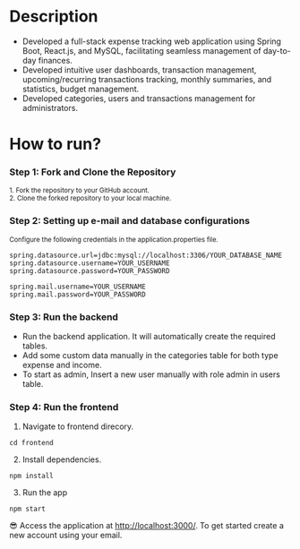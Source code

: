# Description


* Developed a full-stack expense tracking web application using Spring Boot, React.js, and MySQL, facilitating seamless management of day-to-day finances.
 * Developed intuitive user dashboards, transaction management, upcoming/recurring transactions tracking, monthly summaries, and statistics, budget management.
 * Developed categories, users and transactions management for administrators.
 
# How to run?

### Step 1: Fork and Clone the Repository

<small>1.  Fork the repository to your GitHub account.</small><br/>
<small>2.  Clone the forked repository to your local machine.</small>


### Step 2: Setting up e-mail and database configurations

<small>Configure the following credentials in the application.properties file.</small>

```
spring.datasource.url=jdbc:mysql://localhost:3306/YOUR_DATABASE_NAME
spring.datasource.username=YOUR_USERNAME
spring.datasource.password=YOUR_PASSWORD

spring.mail.username=YOUR_USERNAME
spring.mail.password=YOUR_PASSWORD
```
### Step 3: Run the backend
* Run the backend application. It will automatically create the required tables.
* Add some custom data manually in the categories table for both type expense and income.
* To start as admin, Insert a new user manually with role admin in users table.

### Step 4: Run the frontend
1. Navigate to frontend direcory.
```
cd frontend
```
2. Install dependencies.

```
npm install
```

3. Run the app

```
npm start
```


😎 Access the application at [http://localhost:3000/](http://localhost:3000/). To get started create a new account using your email.
